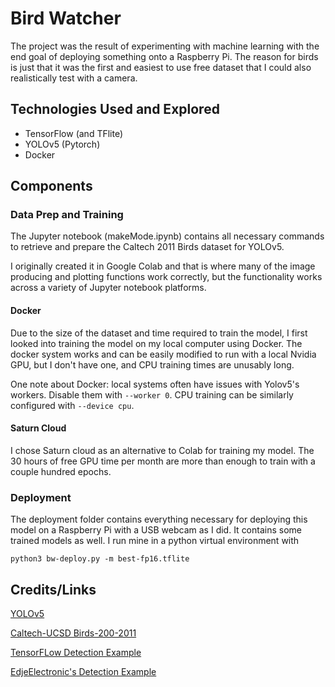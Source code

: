 # Bird Watcher
The project was the result of experimenting with machine learning with the end goal of deploying something onto a Raspberry Pi. The reason for birds is just that it was the first and easiest to use free dataset that I could also realistically test with a camera. 

## Technologies Used and Explored

- TensorFlow (and TFlite)
- YOLOv5 (Pytorch) 
- Docker

## Components
### Data Prep and Training
The Jupyter notebook (makeMode.ipynb) contains all necessary commands to retrieve and prepare the Caltech 2011 Birds dataset for YOLOv5. 

I originally created it in Google Colab and that is where many of the image producing and plotting functions work correctly, but the functionality works across a variety of Jupyter notebook platforms. 

#### Docker
Due to the size of the dataset and time required to train the model, I first looked into training the model on my local computer using Docker. The docker system works and can be easily modified to run with a local Nvidia GPU, but I don't have one, and CPU training times are unusably long. 

One note about Docker: local systems often have issues with Yolov5's workers. Disable them with `--worker 0`. CPU training can be similarly configured with `--device cpu`.

#### Saturn Cloud
I chose Saturn cloud as an alternative to Colab for training my model. The 30 hours of free GPU time per month are more than enough to train with a couple hundred epochs. 

### Deployment
The deployment folder contains everything necessary for deploying this model on a Raspberry Pi with a USB webcam as I did. It contains some trained models as well. I run mine in a python virtual environment with 
```
python3 bw-deploy.py -m best-fp16.tflite
```

## Credits/Links
[YOLOv5](https://github.com/ultralytics/yolov5)

[Caltech-UCSD Birds-200-2011](http://www.vision.caltech.edu/visipedia/CUB-200-2011.html)

[TensorFLow Detection Example](https://github.com/tensorflow/tensorflow/blob/master/tensorflow/lite/examples/python/label_image.py#L117)

[EdjeElectronic's Detection Example](https://github.com/EdjeElectronics/TensorFlow-Lite-Object-Detection-on-Android-and-Raspberry-Pi/blob/master/TFLite_detection_webcam.py)